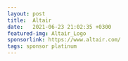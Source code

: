 ```yaml
---
layout: post
title:  Altair
date:   2021-06-23 21:02:35 +0300
featured-img: Altair_Logo
sponsorlink: https://www.altair.com/
tags: sponsor platinum
---
```

